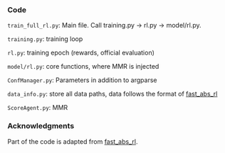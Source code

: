 ### Code

`train_full_rl.py`: Main file. Call training.py -> rl.py -> model/rl.py. 

`training.py`: training loop

`rl.py`: training epoch (rewards, official evaluation)

`model/rl.py`: core functions, where MMR is injected

`ConfManager.py`: Parameters in addition to argparse

`data_info.py`: store all data paths, data follows the format of [fast_abs_rl](https://github.com/ChenRocks/fast_abs_rl)

`ScoreAgent.py`: MMR



### Acknowledgments
Part of the code is adapted from [fast_abs_rl](https://github.com/ChenRocks/fast_abs_rl).
